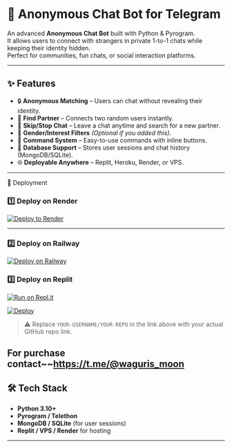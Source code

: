 # 🤖 Anonymous Chat Bot for Telegram

An advanced **Anonymous Chat Bot** built with Python & Pyrogram.  
It allows users to connect with strangers in private 1-to-1 chats while keeping their identity hidden.  
Perfect for communities, fun chats, or social interaction platforms.

---

## ✨ Features
- 🔒 **Anonymous Matching** – Users can chat without revealing their identity.
- 👫 **Find Partner** – Connects two random users instantly.
- 🚫 **Skip/Stop Chat** – Leave a chat anytime and search for a new partner.
- 📌 **Gender/Interest Filters** *(Optional if you added this)*.
- 📜 **Command System** – Easy-to-use commands with inline buttons.
- 💾 **Database Support** – Stores user sessions and chat history (MongoDB/SQLite).
- 🌐 **Deployable Anywhere** – Replit, Heroku, Render, or VPS.

---
  🚀 Deployment

### 1️⃣ Deploy on Render
[![Deploy to Render](https://render.com/images/deploy-to-render-button.svg)](https://render.com/deploy)

---

### 2️⃣ Deploy on Railway
[![Deploy on Railway](https://railway.app/button.svg)](https://railway.app/new)

### 3️⃣ Deploy on Replit
[![Run on Repl.it](https://repl.it/badge/github/your-username/your-repo)](https://repl.it/github/your-username/your-repo)


[![Deploy](https://www.herokucdn.com/deploy/button.svg)](https://heroku.com/deploy?template=https://github.com/YOUR-USERNAME/YOUR-REPO)

> ⚠️ Replace `YOUR-USERNAME/YOUR-REPO` in the link above with your actual GitHub repo link.  

For purchase contact~~https://t.me/@waguris_moon
---
## 🛠️ Tech Stack
- **Python 3.10+**
- **Pyrogram / Telethon**
- **MongoDB / SQLite** (for user sessions)
- **Replit / VPS / Render** for hosting

---

